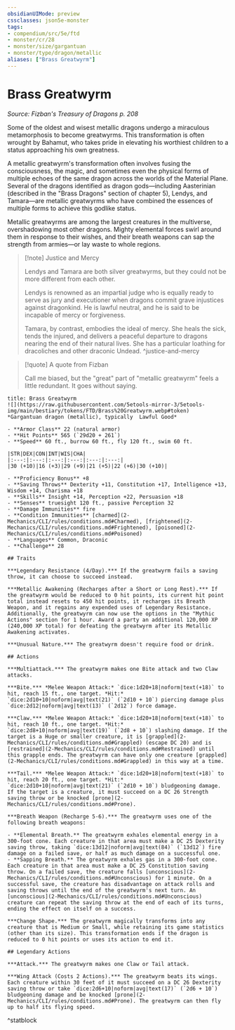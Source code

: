```yaml
---
obsidianUIMode: preview
cssclasses: json5e-monster
tags:
- compendium/src/5e/ftd
- monster/cr/28
- monster/size/gargantuan
- monster/type/dragon/metallic
aliases: ["Brass Greatwyrm"]
---
```

# Brass Greatwyrm
*Source: Fizban's Treasury of Dragons p. 208*  

Some of the oldest and wisest metallic dragons undergo a miraculous metamorphosis to become greatwyrms. This transformation is often wrought by Bahamut, who takes pride in elevating his worthiest children to a status approaching his own greatness.

A metallic greatwyrm's transformation often involves fusing the consciousness, the magic, and sometimes even the physical forms of multiple echoes of the same dragon across the worlds of the Material Plane. Several of the dragons identified as dragon gods—including Aasterinian (described in the "Brass Dragons" section of chapter 5), Lendys, and Tamara—are metallic greatwyrms who have combined the essences of multiple forms to achieve this godlike status.

Metallic greatwyrms are among the largest creatures in the multiverse, overshadowing most other dragons. Mighty elemental forces swirl around them in response to their wishes, and their breath weapons can sap the strength from armies—or lay waste to whole regions.

> [!note] Justice and Mercy
> 
> Lendys and Tamara are both silver greatwyrms, but they could not be more different from each other.
> 
> Lendys is renowned as an impartial judge who is equally ready to serve as jury and executioner when dragons commit grave injustices against dragonkind. He is lawful neutral, and he is said to be incapable of mercy or forgiveness.
> 
> Tamara, by contrast, embodies the ideal of mercy. She heals the sick, tends the injured, and delivers a peaceful departure to dragons nearing the end of their natural lives. She has a particular loathing for dracoliches and other draconic Undead.
^justice-and-mercy

> [!quote] A quote from Fizban  
> 
> Call me biased, but the "great" part of "metallic greatwyrm" feels a little redundant. It goes without saying.


```ad-statblock
title: Brass Greatwyrm
![](https://raw.githubusercontent.com/5etools-mirror-3/5etools-img/main/bestiary/tokens/FTD/Brass%20Greatwyrm.webp#token)
*Gargantuan dragon (metallic), typically  Lawful Good*

- **Armor Class** 22 (natural armor)
- **Hit Points** 565 (`29d20 + 261`)
- **Speed** 60 ft., burrow 60 ft., fly 120 ft., swim 60 ft.

|STR|DEX|CON|INT|WIS|CHA|
|:---:|:---:|:---:|:---:|:---:|:---:|
|30 (+10)|16 (+3)|29 (+9)|21 (+5)|22 (+6)|30 (+10)|

- **Proficiency Bonus** +8
- **Saving Throws** Dexterity +11, Constitution +17, Intelligence +13, Wisdom +14, Charisma +18
- **Skills** Insight +14, Perception +22, Persuasion +18
- **Senses** truesight 120 ft., passive Perception 32
- **Damage Immunities** fire
- **Condition Immunities** [charmed](2-Mechanics/CLI/rules/conditions.md#Charmed), [frightened](2-Mechanics/CLI/rules/conditions.md#Frightened), [poisoned](2-Mechanics/CLI/rules/conditions.md#Poisoned)
- **Languages** Common, Draconic
- **Challenge** 28

## Traits

***Legendary Resistance (4/Day).*** If the greatwyrm fails a saving throw, it can choose to succeed instead.

***Metallic Awakening (Recharges after a Short or Long Rest).*** If the greatwyrm would be reduced to 0 hit points, its current hit point total instead resets to 450 hit points, it recharges its Breath Weapon, and it regains any expended uses of Legendary Resistance. Additionally, the greatwyrm can now use the options in the "Mythic Actions" section for 1 hour. Award a party an additional 120,000 XP (240,000 XP total) for defeating the greatwyrm after its Metallic Awakening activates.

***Unusual Nature.*** The greatwyrm doesn't require food or drink.

## Actions

***Multiattack.*** The greatwyrm makes one Bite attack and two Claw attacks.

***Bite.*** *Melee Weapon Attack:* `dice:1d20+18|noform|text(+18)` to hit, reach 15 ft., one target. *Hit:* `dice:2d10+10|noform|avg|text(21)` (`2d10 + 10`) piercing damage plus `dice:2d12|noform|avg|text(13)` (`2d12`) force damage.

***Claw.*** *Melee Weapon Attack:* `dice:1d20+18|noform|text(+18)` to hit, reach 10 ft., one target. *Hit:* `dice:2d8+10|noform|avg|text(19)` (`2d8 + 10`) slashing damage. If the target is a Huge or smaller creature, it is [grappled](2-Mechanics/CLI/rules/conditions.md#Grappled) (escape DC 20) and is [restrained](2-Mechanics/CLI/rules/conditions.md#Restrained) until this grapple ends. The greatwyrm can have only one creature [grappled](2-Mechanics/CLI/rules/conditions.md#Grappled) in this way at a time.

***Tail.*** *Melee Weapon Attack:* `dice:1d20+18|noform|text(+18)` to hit, reach 20 ft., one target. *Hit:* `dice:2d10+10|noform|avg|text(21)` (`2d10 + 10`) bludgeoning damage. If the target is a creature, it must succeed on a DC 26 Strength saving throw or be knocked [prone](2-Mechanics/CLI/rules/conditions.md#Prone).

***Breath Weapon (Recharge 5-6).*** The greatwyrm uses one of the following breath weapons:

- **Elemental Breath.** The greatwyrm exhales elemental energy in a 300-foot cone. Each creature in that area must make a DC 25 Dexterity saving throw, taking `dice:13d12|noform|avg|text(84)` (`13d12`) fire damage on a failed save, or half as much damage on a successful one.  
- **Sapping Breath.** The greatwyrm exhales gas in a 300-foot cone. Each creature in that area must make a DC 25 Constitution saving throw. On a failed save, the creature falls [unconscious](2-Mechanics/CLI/rules/conditions.md#Unconscious) for 1 minute. On a successful save, the creature has disadvantage on attack rolls and saving throws until the end of the greatwyrm's next turn. An [unconscious](2-Mechanics/CLI/rules/conditions.md#Unconscious) creature can repeat the saving throw at the end of each of its turns, ending the effect on itself on a success.  

***Change Shape.*** The greatwyrm magically transforms into any creature that is Medium or Small, while retaining its game statistics (other than its size). This transformation ends if the dragon is reduced to 0 hit points or uses its action to end it.

## Legendary Actions

***Attack.*** The greatwyrm makes one Claw or Tail attack.

***Wing Attack (Costs 2 Actions).*** The greatwyrm beats its wings. Each creature within 30 feet of it must succeed on a DC 26 Dexterity saving throw or take `dice:2d6+10|noform|avg|text(17)` (`2d6 + 10`) bludgeoning damage and be knocked [prone](2-Mechanics/CLI/rules/conditions.md#Prone). The greatwyrm can then fly up to half its flying speed.
```
^statblock